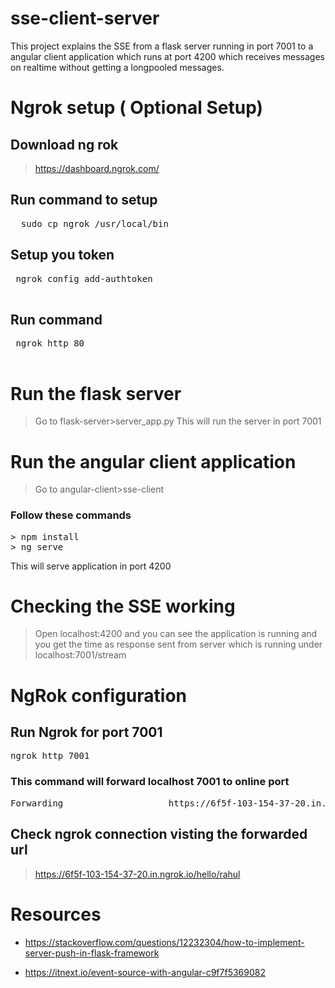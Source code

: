 # sse-client-server
This project explains the SSE from a flask server running in port 7001 to a angular client application which runs at port 4200 which receives messages on realtime without getting a longpooled messages.

 # Ngrok setup ( Optional Setup)

 ## Download ng rok 
 > https://dashboard.ngrok.com/

 ## Run command to setup 
 <pre>
  sudo cp ngrok /usr/local/bin      
</pre>    

 ## Setup you token
 <pre>
 ngrok config add-authtoken <yourToken>
 </pre>

## Run command
<pre>
 ngrok http 80
 </pre>



# Run the flask server 
> Go to flask-server>server_app.py 
> This will run the server in port 7001

# Run the angular client application
> Go to angular-client>sse-client

### Follow these commands

<pre>
> npm install
> ng serve
</pre>
This will serve application in port 4200


# Checking the SSE working
> Open localhost:4200 and you can see the application is running and you get the time as response sent from server which is running under localhost:7001/stream

# NgRok configuration
## Run Ngrok for port 7001
<pre>
ngrok http 7001
</pre>
### This command will forward localhost 7001 to online port 
<pre>
Forwarding                    https://6f5f-103-154-37-20.in.ngrok.io -> http://localhost:7001    
</pre>

## Check ngrok connection visting the forwarded url
> https://6f5f-103-154-37-20.in.ngrok.io/hello/rahul




# Resources 
- https://stackoverflow.com/questions/12232304/how-to-implement-server-push-in-flask-framework

- https://itnext.io/event-source-with-angular-c9f7f5369082